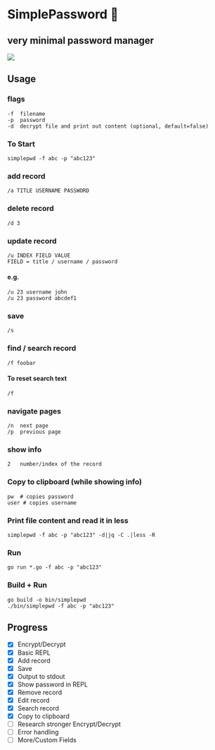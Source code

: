 # SimplePassword 🔑
## very minimal password manager

<a href="https://asciinema.org/a/zC84FUt0hazWae8QJMnJz9Xjw" target="_blank"><img src="https://asciinema.org/a/zC84FUt0hazWae8QJMnJz9Xjw.svg" /></a>

## Usage
### flags
```
-f  filename
-p  password
-d  decrypt file and print out content (optional, default=false)
```

### To Start
```
simplepwd -f abc -p "abc123"
```

### add record
```
/a TITLE USERNAME PASSWORD
```
### delete record
```
/d 3
```
### update record
```
/u INDEX FIELD VALUE
FIELD = title / username / password
```
#### e.g.
```
/u 23 username john
/u 23 password abcdef1
```

### save
```
/s
```

### find / search record
```
/f foobar
```
#### To reset search text
```
/f
```


### navigate pages
```
/n  next page
/p  previous page
```


### show info
```
2   number/index of the record
```

### Copy to clipboard (while showing info)
```
pw  # copies password
user # copies username
```


### Print file content and read it in less
```
simplepwd -f abc -p "abc123" -d|jq -C .|less -R
```

### Run
```
go run *.go -f abc -p "abc123"
```
### Build + Run
```
go build -o bin/simplepwd
./bin/simplepwd -f abc -p "abc123"
```

## Progress
- [x] Encrypt/Decrypt
- [x] Basic REPL
- [x] Add record
- [x] Save
- [x] Output to stdout
- [x] Show password in REPL
- [x] Remove record
- [x] Edit record
- [x] Search record
- [x] Copy to clipboard
- [ ] Research stronger Encrypt/Decrypt
- [ ] Error handling
- [ ] More/Custom Fields
